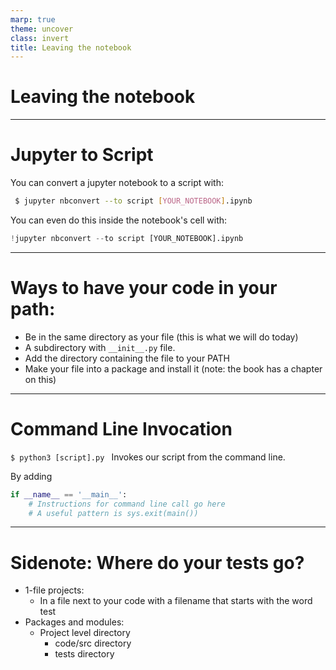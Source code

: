 ```yaml
---
marp: true
theme: uncover
class: invert
title: Leaving the notebook
---
```


# Leaving the notebook

---
<!-- paginate: true -->
# Jupyter to Script

You can convert a jupyter notebook to a script with:

```bash
 $ jupyter nbconvert --to script [YOUR_NOTEBOOK].ipynb
```
You can even do this inside the notebook's cell with:
```py
!jupyter nbconvert --to script [YOUR_NOTEBOOK].ipynb 
```

---

# Ways to have your code in your path:
* Be in the same directory as your file (this is what we will do today)
* A subdirectory with ```__init__.py``` file. 
* Add the directory containing the file to your PATH
* Make your file into a package and install it (note: the book has a chapter on this)

--- 

# Command Line Invocation

```$ python3 [script].py ```
Invokes our script from the command line. 

By adding 

```py
if __name__ == '__main__':
    # Instructions for command line call go here
    # A useful pattern is sys.exit(main()) 
```

---

# Sidenote: Where do your tests go?
* 1-file projects:
    - In a file next to your code with a filename that starts with the word test
* Packages and modules:
    - Project level directory
        * code/src directory
        * tests directory